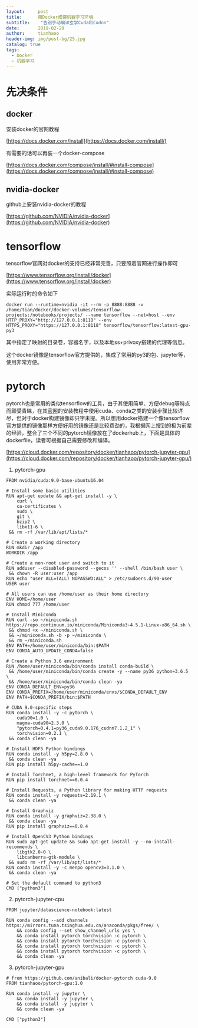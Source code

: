 ```yaml
---
layout:     post
title:      用Docker搭建机器学习环境
subtitle:    "告别手动编译玄学Cuda和Cudnn"
date:       2019-02-20
author:     tianhaoo
header-img: img/post-bg/25.jpg
catalog: true
tags:
  - Docker
  - 机器学习
---
```



# 先决条件

## docker

安装docker的官网教程

[https://docs.docker.com/install](https://docs.docker.com/install/)

有需要的话可以再装一个docker-compose

[https://docs.docker.com/compose/install/#install-compose](https://docs.docker.com/compose/install/#install-compose)

## nvidia-docker

github上安装nvidia-docker的教程

[https://github.com/NVIDIA/nvidia-docker](https://github.com/NVIDIA/nvidia-docker)


# tensorflow

tensorflow官网对docker的支持已经非常完善，只要照着官网进行操作即可

[https://www.tensorflow.org/install/docker](https://www.tensorflow.org/install/docker)

实际运行时的命令如下

```
docker run --runtime=nvidia -it --rm -p 8888:8888 -v /home/tian/docker/docker-volumes/tensorflow-projects:/notebooks/projects/ --name tensorflow --net=host --env HTTP_PROXY="http://127.0.0.1:8118" --env HTTPS_PROXY="https://127.0.0.1:8118" tensorflow/tensorflow:latest-gpu-py3
```

其中指定了映射的目录卷，容器名字，以及本地ss+privoxy搭建的代理等信息。

这个docker镜像是tensorflow官方提供的，集成了常用的py3的包、jupyter等，使用非常方便。

# pytorch

pytorch也是常用的类似tensorflow的工具，由于其使用简单、方便debug等特点而颇受青睐，在其[官网](https://pytorch.org/get-started/locally/)的安装教程中使用cuda、conda之类的安装步骤比较详尽，但对于docker构建镜像却只字未提。所以想用docker搭建一个像tensorflow官方提供的镜像那样方便好用的镜像还是比较费劲的，我根据网上搜到的极为前辈的经验，整合了三个不同的pytorch镜像放在了dockerhub上，下面是具体的dockerfile，读者可根据自己需要修改和编译。

[https://cloud.docker.com/repository/docker/tianhaoo/pytorch-jupyter-gpu](https://cloud.docker.com/repository/docker/tianhaoo/pytorch-jupyter-gpu/)

1. pytorch-gpu

```
FROM nvidia/cuda:9.0-base-ubuntu16.04

# Install some basic utilities
RUN apt-get update && apt-get install -y \
    curl \
    ca-certificates \
    sudo \
    git \
    bzip2 \
    libx11-6 \
 && rm -rf /var/lib/apt/lists/*

# Create a working directory
RUN mkdir /app
WORKDIR /app

# Create a non-root user and switch to it
RUN adduser --disabled-password --gecos '' --shell /bin/bash user \
 && chown -R user:user /app
RUN echo "user ALL=(ALL) NOPASSWD:ALL" > /etc/sudoers.d/90-user
USER user

# All users can use /home/user as their home directory
ENV HOME=/home/user
RUN chmod 777 /home/user

# Install Miniconda
RUN curl -so ~/miniconda.sh https://repo.continuum.io/miniconda/Miniconda3-4.5.1-Linux-x86_64.sh \
 && chmod +x ~/miniconda.sh \
 && ~/miniconda.sh -b -p ~/miniconda \
 && rm ~/miniconda.sh
ENV PATH=/home/user/miniconda/bin:$PATH
ENV CONDA_AUTO_UPDATE_CONDA=false

# Create a Python 3.6 environment
RUN /home/user/miniconda/bin/conda install conda-build \
 && /home/user/miniconda/bin/conda create -y --name py36 python=3.6.5 \
 && /home/user/miniconda/bin/conda clean -ya
ENV CONDA_DEFAULT_ENV=py36
ENV CONDA_PREFIX=/home/user/miniconda/envs/$CONDA_DEFAULT_ENV
ENV PATH=$CONDA_PREFIX/bin:$PATH

# CUDA 9.0-specific steps
RUN conda install -y -c pytorch \
    cuda90=1.0 \
    magma-cuda90=2.3.0 \
    "pytorch=0.4.1=py36_cuda9.0.176_cudnn7.1.2_1" \
    torchvision=0.2.1 \
 && conda clean -ya

# Install HDF5 Python bindings
RUN conda install -y h5py=2.8.0 \
 && conda clean -ya
RUN pip install h5py-cache==1.0

# Install Torchnet, a high-level framework for PyTorch
RUN pip install torchnet==0.0.4

# Install Requests, a Python library for making HTTP requests
RUN conda install -y requests=2.19.1 \
 && conda clean -ya

# Install Graphviz
RUN conda install -y graphviz=2.38.0 \
 && conda clean -ya
RUN pip install graphviz==0.8.4

# Install OpenCV3 Python bindings
RUN sudo apt-get update && sudo apt-get install -y --no-install-recommends \
    libgtk2.0-0 \
    libcanberra-gtk-module \
 && sudo rm -rf /var/lib/apt/lists/*
RUN conda install -y -c menpo opencv3=3.1.0 \
 && conda clean -ya

# Set the default command to python3
CMD ["python3"]
```


2. pytorch-jupyter-cpu

```
FROM jupyter/datascience-notebook:latest

RUN conda config --add channels https://mirrors.tuna.tsinghua.edu.cn/anaconda/pkgs/free/ \
	&& conda config --set show_channel_urls yes \
	&& conda install pytorch torchvision -c pytorch \
	&& conda install pytorch torchvision -c pytorch \
	&& conda install pytorch torchvision -c pytorch \
	&& conda install pytorch torchvision -c pytorch \
    && conda clean -ya

```

3. pytorch-jupyter-gpu

```
# from https://github.com/anibali/docker-pytorch cuda-9.0
FROM tianhaoo/pytorch-gpu:1.0 

RUN conda install -y jupyter \
    && conda install -y jupyter \
    && conda install -y jupyter \
    && conda clean -ya

CMD ["python3"]

```



